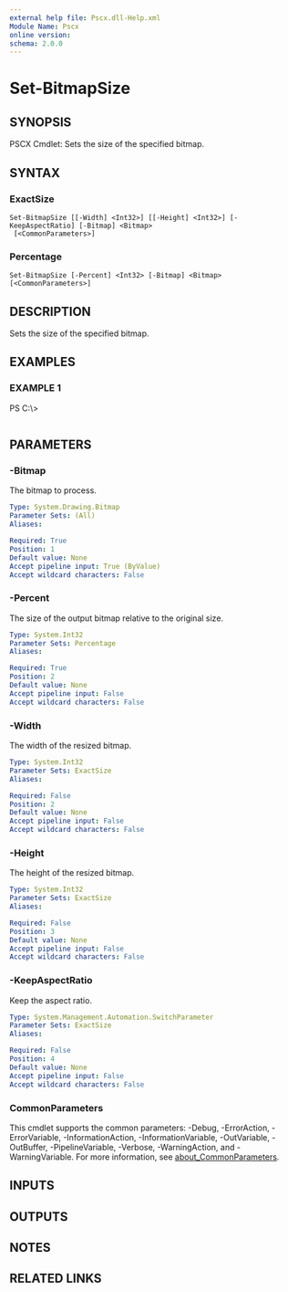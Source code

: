 ```yaml
---
external help file: Pscx.dll-Help.xml
Module Name: Pscx
online version:
schema: 2.0.0
---
```


# Set-BitmapSize

## SYNOPSIS
PSCX Cmdlet: Sets the size of the specified bitmap.

## SYNTAX

### ExactSize
```
Set-BitmapSize [[-Width] <Int32>] [[-Height] <Int32>] [-KeepAspectRatio] [-Bitmap] <Bitmap>
 [<CommonParameters>]
```

### Percentage
```
Set-BitmapSize [-Percent] <Int32> [-Bitmap] <Bitmap> [<CommonParameters>]
```

## DESCRIPTION
Sets the size of the specified bitmap.

## EXAMPLES

### EXAMPLE 1
PS C:\\\>

```

```

## PARAMETERS

### -Bitmap
The bitmap to process.

```yaml
Type: System.Drawing.Bitmap
Parameter Sets: (All)
Aliases:

Required: True
Position: 1
Default value: None
Accept pipeline input: True (ByValue)
Accept wildcard characters: False
```

### -Percent
The size of the output bitmap relative to the original size.

```yaml
Type: System.Int32
Parameter Sets: Percentage
Aliases:

Required: True
Position: 2
Default value: None
Accept pipeline input: False
Accept wildcard characters: False
```

### -Width
The width of the resized bitmap.

```yaml
Type: System.Int32
Parameter Sets: ExactSize
Aliases:

Required: False
Position: 2
Default value: None
Accept pipeline input: False
Accept wildcard characters: False
```

### -Height
The height of the resized bitmap.

```yaml
Type: System.Int32
Parameter Sets: ExactSize
Aliases:

Required: False
Position: 3
Default value: None
Accept pipeline input: False
Accept wildcard characters: False
```

### -KeepAspectRatio
Keep the aspect ratio.

```yaml
Type: System.Management.Automation.SwitchParameter
Parameter Sets: ExactSize
Aliases:

Required: False
Position: 4
Default value: None
Accept pipeline input: False
Accept wildcard characters: False
```

### CommonParameters
This cmdlet supports the common parameters: -Debug, -ErrorAction, -ErrorVariable, -InformationAction, -InformationVariable, -OutVariable, -OutBuffer, -PipelineVariable, -Verbose, -WarningAction, and -WarningVariable. For more information, see [about_CommonParameters](http://go.microsoft.com/fwlink/?LinkID=113216).

## INPUTS

## OUTPUTS

## NOTES

## RELATED LINKS
